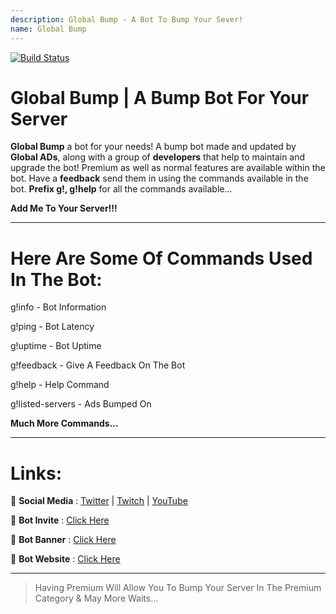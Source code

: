 ```yaml
---
description: Global Bump - A Bot To Bump Your Sever!
name: Global Bump
---
```


[![Build Status](https://i.postimg.cc/7L5JRYsv/banner.png)](https://discord.gg/3dPUbhv)

# Global Bump | A Bump Bot For Your Server

**Global Bump** a bot for your needs! A bump bot made and updated by **Global ADs**, along with a group of **developers** that help to maintain and upgrade the bot! Premium as well as normal features are available within the bot. Have a **feedback** send them in using the commands available in the bot. **Prefix g!, g!help** for all the commands available...

**Add Me To Your Server!!!**

---

# Here Are Some Of Commands Used In The Bot:

g!info - Bot Information

g!ping - Bot Latency

g!uptime - Bot Uptime

g!feedback - Give A Feedback On The Bot

g!help - Help Command

g!listed-servers - Ads Bumped On

**Much More Commands...**

---

# Links:

🔗 **Social Media** :
[Twitter](https://twitter.com/Advertiser_TM) | 
[Twitch](https://www.twitch.tv/global_universe) | 
[YouTube](https://www.youtube.com/channel/UCAb4ebu1y_bTPszlHx70sJA)

🔗 **Bot Invite** : [Click Here](https://discordapp.com/api/oauth2/authorize?client_id=504863690315792386&permissions=2083912913&scope=bot)

🔗 **Bot Banner** : [Click Here](https://i.postimg.cc/d14WXnyR/Global-Bump-Banner.png)

🔗 **Bot Website** : [Click Here](https://www.patreon.com/DirectorDiscord)

---

> Having Premium Will Allow You To Bump Your Server In The Premium Category & May More Waits...
